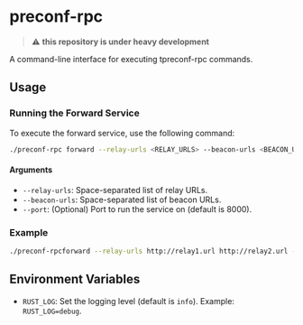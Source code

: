 # preconf-rpc

> :warning: **this repository is under heavy development**


A command-line interface for executing tpreconf-rpc commands.

## Usage

### Running the Forward Service

To execute the forward service, use the following command:

```sh
./preconf-rpc forward --relay-urls <RELAY_URLS> --beacon-urls <BEACON_URLS> [--port <PORT>]
```

#### Arguments

- `--relay-urls`: Space-separated list of relay URLs.
- `--beacon-urls`: Space-separated list of beacon URLs.
- `--port`: (Optional) Port to run the service on (default is 8000).

### Example

```sh
./preconf-rpcforward --relay-urls http://relay1.url http://relay2.url --beacon-urls http://beacon1.url http://beacon2.url --port 8080
```

## Environment Variables

- `RUST_LOG`: Set the logging level (default is `info`). Example: `RUST_LOG=debug`.
